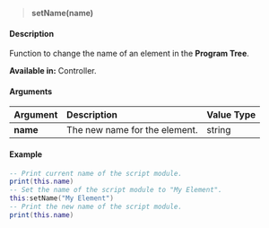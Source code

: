 
>**setName(name)**

#### Description

Function to change the name of an element in the **Program Tree**.

**Available in:** Controller.

#### Arguments

|Argument|Description|Value Type|
|:-|:-|:-|
|**name**|The new name for the element.|string|

#### Example

```lua
-- Print current name of the script module.
print(this.name)
-- Set the name of the script module to "My Element".
this:setName("My Element")
-- Print the new name of the script module.
print(this.name)
```

